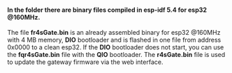 #### In the folder there are binary files compiled in esp-idf 5.4 for esp32 @160MHz.<br>
The file **fr4sGate.bin** is an already assembled binary for esp32 @160MHz with 4 MB memory, **DIO** bootloader and is flashed in one file from address 0x0000 to a clean esp32. If the **DIO** bootloader does not start, you can use the **fqr4sGate.bin** file with the **QIO** bootloader. The **r4sGate.bin** file is used to update the gateway firmware via the web interface.
